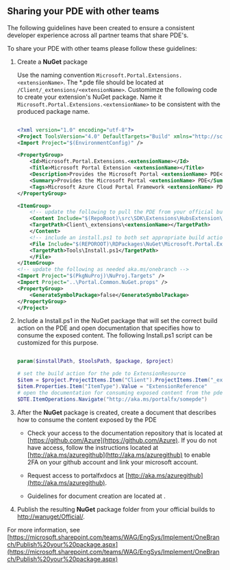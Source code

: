 
## Sharing your PDE with other teams

The following guidelines have been created to ensure a consistent developer experience across all partner teams that share  PDE's.

To share your PDE with other teams please follow these guidelines: 

1. Create a **NuGet** package
    
    Use the  naming convention `Microsoft.Portal.Extensions.<extensionName>`.  The  *.pde file should be located at  `/Client/_extensions/<extensionName>`.  Customimze the following code to create  your extension's NuGet package. Name it `Microsoft.Portal.Extensions.<extensionName>` to be consistent with the produced package name.
    
    ```xml

    <?xml version="1.0" encoding="utf-8"?>
    <Project ToolsVersion="4.0" DefaultTargets="Build" xmlns="http://schemas.microsoft.com/developer/msbuild/2003">
    <Import Project="$(EnvironmentConfig)" />
    
    <PropertyGroup>
        <Id>Microsoft.Portal.Extensions.<extensionName></Id>
        <Title>Microsoft Portal Extension <extensionName></Title>
        <Description>Provides the Microsoft Portal <extensionName> PDE</Description>
        <Summary>Provides the Microsoft Portal <extensionName> PDE</Summary>
        <Tags>Microsoft Azure Cloud Portal Framework <extensionName> PDE</Tags>
    </PropertyGroup>
    
    <ItemGroup>
        <!-- update the following to pull the PDE from your official build-->
        <Content Include="$(RepoRoot)\src\SDK\Extensions\HubsExtension\TypeScript\HubsExtension\HubsExtension.pde">
        <TargetPath>Client\_extensions\<extensionName></TargetPath>
        </Content>
        <!-- include an install.ps1 to both set appropriate build action on pde and to pop documents-->
        <File Include="$(REPOROOT)\RDPackages\NuGet\Microsoft.Portal.Extensions.Name\Install.ps1" >
        <TargetPath>Tools\Install.ps1</TargetPath>
        </File>
    </ItemGroup>
    <!-- update the following as needed aka.ms/onebranch -->
    <Import Project="$(PkgNuProj)\NuProj.Targets" />
    <Import Project="..\Portal.Common.NuGet.props" />
    <PropertyGroup>
        <GenerateSymbolPackage>false</GenerateSymbolPackage>
    </PropertyGroup>
    </Project>

    ```
    
1.  Include a Install.ps1 in the NuGet package that will set the correct build action on the PDE and open documentation that specifies how to consume the exposed content.  The following Install.ps1 script
can be customized for this purpose.


    ```powershell

    param($installPath, $toolsPath, $package, $project)
    
    # set the build action for the pde to ExtensionResource
    $item = $project.ProjectItems.Item("Client").ProjectItems.Item("_extensions").ProjectItems.Item("Your Folder Name that nuproj puts the pde in").ProjectItems.Item("SomeExtension.pde") 
    $item.Properties.Item("ItemType").Value = "ExtensionReference"
    # open the documentation for consuming exposed content from the pde. use an aka.ms link so you can change out the target content without having to republish
    $DTE.ItemOperations.Navigate("http://aka.ms/portalfx/somepde")
    
    ```
 
1. After the **NuGet** package is created, create a document that describes how to consume the content exposed by the PDE

    * Check your access to the documentation repository  that is located at [https://github.com/Azure](https://github.com/Azure).  If you do not have access, follow the instructions located at [http://aka.ms/azuregithub](http://aka.ms/azuregithub) to enable 2FA on your github account and link your microsoft account.
	
	* Request access to portalfxdocs  at [http://aka.ms/azuregithub](http://aka.ms/azuregithub). 
	
	* Guidelines for document creation are located at []().

1. Publish the resulting **NuGet** package folder from your official builds to [http://wanuget/Official/](http://wanuget/Official/). 

<!-- TODO:  Determine whereabouts of wanuget official feed. http://wanuget/official does not exist, and  https://msazure.pkgs.visualstudio.com/_packaging/Official/NuGet/v3/index.json does not appear to be the right one. Might it be https://www.nuget.org/profiles/microsoft?  -->

<!-- TODO:  Find aka.ms link for the following site -->

For more information, see  [https://microsoft.sharepoint.com/teams/WAG/EngSys/Implement/OneBranch/Publish%20your%20package.aspx](https://microsoft.sharepoint.com/teams/WAG/EngSys/Implement/OneBranch/Publish%20your%20package.aspx)
